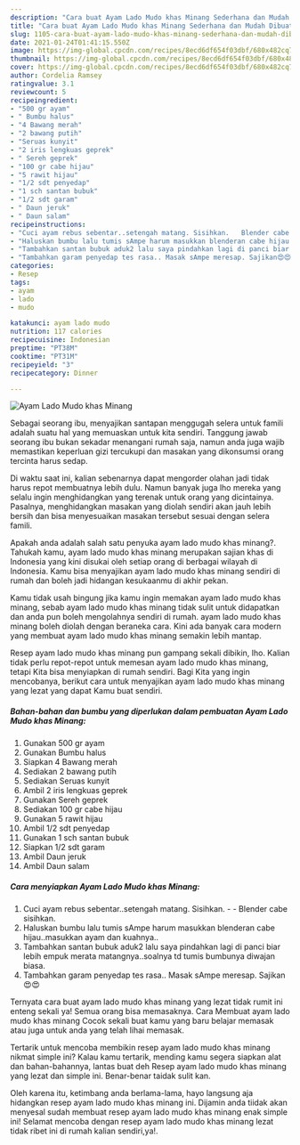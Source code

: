 ```yaml
---
description: "Cara buat Ayam Lado Mudo khas Minang Sederhana dan Mudah Dibuat"
title: "Cara buat Ayam Lado Mudo khas Minang Sederhana dan Mudah Dibuat"
slug: 1105-cara-buat-ayam-lado-mudo-khas-minang-sederhana-dan-mudah-dibuat
date: 2021-01-24T01:41:15.550Z
image: https://img-global.cpcdn.com/recipes/8ecd6df654f03dbf/680x482cq70/ayam-lado-mudo-khas-minang-foto-resep-utama.jpg
thumbnail: https://img-global.cpcdn.com/recipes/8ecd6df654f03dbf/680x482cq70/ayam-lado-mudo-khas-minang-foto-resep-utama.jpg
cover: https://img-global.cpcdn.com/recipes/8ecd6df654f03dbf/680x482cq70/ayam-lado-mudo-khas-minang-foto-resep-utama.jpg
author: Cordelia Ramsey
ratingvalue: 3.1
reviewcount: 5
recipeingredient:
- "500 gr ayam"
- " Bumbu halus"
- "4 Bawang merah"
- "2 bawang putih"
- "Seruas kunyit"
- "2 iris lengkuas geprek"
- " Sereh geprek"
- "100 gr cabe hijau"
- "5 rawit hijau"
- "1/2 sdt penyedap"
- "1 sch santan bubuk"
- "1/2 sdt garam"
- " Daun jeruk"
- " Daun salam"
recipeinstructions:
- "Cuci ayam rebus sebentar..setengah matang. Sisihkan.   Blender cabe sisihkan."
- "Haluskan bumbu lalu tumis sAmpe harum masukkan blenderan cabe hijau..masukkan ayam dan kuahnya.."
- "Tambahkan santan bubuk aduk2 lalu saya pindahkan lagi di panci biar lebih empuk merata matangnya..soalnya td tumis bumbunya diwajan biasa."
- "Tambahkan garam penyedap tes rasa.. Masak sAmpe meresap. Sajikan😍😍"
categories:
- Resep
tags:
- ayam
- lado
- mudo

katakunci: ayam lado mudo 
nutrition: 117 calories
recipecuisine: Indonesian
preptime: "PT38M"
cooktime: "PT31M"
recipeyield: "3"
recipecategory: Dinner

---
```



![Ayam Lado Mudo khas Minang](https://img-global.cpcdn.com/recipes/8ecd6df654f03dbf/680x482cq70/ayam-lado-mudo-khas-minang-foto-resep-utama.jpg)

Sebagai seorang ibu, menyajikan santapan menggugah selera untuk famili adalah suatu hal yang memuaskan untuk kita sendiri. Tanggung jawab seorang ibu bukan sekadar menangani rumah saja, namun anda juga wajib memastikan keperluan gizi tercukupi dan masakan yang dikonsumsi orang tercinta harus sedap.

Di waktu  saat ini, kalian sebenarnya dapat mengorder olahan jadi tidak harus repot membuatnya lebih dulu. Namun banyak juga lho mereka yang selalu ingin menghidangkan yang terenak untuk orang yang dicintainya. Pasalnya, menghidangkan masakan yang diolah sendiri akan jauh lebih bersih dan bisa menyesuaikan masakan tersebut sesuai dengan selera famili. 



Apakah anda adalah salah satu penyuka ayam lado mudo khas minang?. Tahukah kamu, ayam lado mudo khas minang merupakan sajian khas di Indonesia yang kini disukai oleh setiap orang di berbagai wilayah di Indonesia. Kamu bisa menyajikan ayam lado mudo khas minang sendiri di rumah dan boleh jadi hidangan kesukaanmu di akhir pekan.

Kamu tidak usah bingung jika kamu ingin memakan ayam lado mudo khas minang, sebab ayam lado mudo khas minang tidak sulit untuk didapatkan dan anda pun boleh mengolahnya sendiri di rumah. ayam lado mudo khas minang boleh diolah dengan beraneka cara. Kini ada banyak cara modern yang membuat ayam lado mudo khas minang semakin lebih mantap.

Resep ayam lado mudo khas minang pun gampang sekali dibikin, lho. Kalian tidak perlu repot-repot untuk memesan ayam lado mudo khas minang, tetapi Kita bisa menyiapkan di rumah sendiri. Bagi Kita yang ingin mencobanya, berikut cara untuk menyajikan ayam lado mudo khas minang yang lezat yang dapat Kamu buat sendiri.

<!--inarticleads1-->

##### Bahan-bahan dan bumbu yang diperlukan dalam pembuatan Ayam Lado Mudo khas Minang:

1. Gunakan 500 gr ayam
1. Gunakan  Bumbu halus
1. Siapkan 4 Bawang merah
1. Sediakan 2 bawang putih
1. Sediakan Seruas kunyit
1. Ambil 2 iris lengkuas geprek
1. Gunakan  Sereh geprek
1. Sediakan 100 gr cabe hijau
1. Gunakan 5 rawit hijau
1. Ambil 1/2 sdt penyedap
1. Gunakan 1 sch santan bubuk
1. Siapkan 1/2 sdt garam
1. Ambil  Daun jeruk
1. Ambil  Daun salam




<!--inarticleads2-->

##### Cara menyiapkan Ayam Lado Mudo khas Minang:

1. Cuci ayam rebus sebentar..setengah matang. Sisihkan.  -  - Blender cabe sisihkan.
1. Haluskan bumbu lalu tumis sAmpe harum masukkan blenderan cabe hijau..masukkan ayam dan kuahnya..
1. Tambahkan santan bubuk aduk2 lalu saya pindahkan lagi di panci biar lebih empuk merata matangnya..soalnya td tumis bumbunya diwajan biasa.
1. Tambahkan garam penyedap tes rasa.. Masak sAmpe meresap. Sajikan😍😍




Ternyata cara buat ayam lado mudo khas minang yang lezat tidak rumit ini enteng sekali ya! Semua orang bisa memasaknya. Cara Membuat ayam lado mudo khas minang Cocok sekali buat kamu yang baru belajar memasak atau juga untuk anda yang telah lihai memasak.

Tertarik untuk mencoba membikin resep ayam lado mudo khas minang nikmat simple ini? Kalau kamu tertarik, mending kamu segera siapkan alat dan bahan-bahannya, lantas buat deh Resep ayam lado mudo khas minang yang lezat dan simple ini. Benar-benar taidak sulit kan. 

Oleh karena itu, ketimbang anda berlama-lama, hayo langsung aja hidangkan resep ayam lado mudo khas minang ini. Dijamin anda tiidak akan menyesal sudah membuat resep ayam lado mudo khas minang enak simple ini! Selamat mencoba dengan resep ayam lado mudo khas minang lezat tidak ribet ini di rumah kalian sendiri,ya!.

